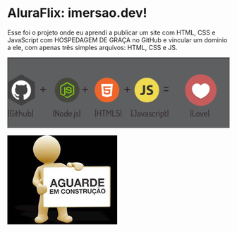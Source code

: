 # AluraFlix: imersao.dev!

Esse foi o projeto onde eu aprendi a publicar um site com HTML, CSS e JavaScript com HOSPEDAGEM DE GRAÇA no GitHub e vincular um dominio a ele, com apenas três simples arquivos: HTML, CSS e JS.

![HTML, CSS e JS](https://github.com/Paucinha/assets/blob/master/js.png?raw=true)

![Construção](https://raw.githubusercontent.com/Paucinha/assets/master/transferir.jpg)
